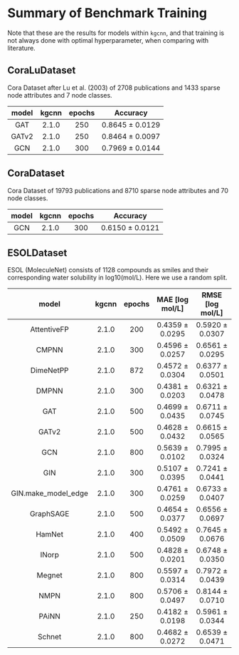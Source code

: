 # Summary of Benchmark Training

Note that these are the results for models within `kgcnn`, and that training is not always done with optimal hyperparameter, when comparing with literature.

## CoraLuDataset

Cora Dataset after Lu et al. (2003) of 2708 publications and 1433 sparse node attributes and 7 node classes.

| model | kgcnn | epochs | Accuracy | 
| :---: | :---: | :---: | :---: | 
| GAT | 2.1.0 | 250 | 0.8645 &pm; 0.0129  | 
| GATv2 | 2.1.0 | 250 | 0.8464 &pm; 0.0097  | 
| GCN | 2.1.0 | 300 | 0.7969 &pm; 0.0144  | 

## CoraDataset

Cora Dataset of 19793 publications and 8710 sparse node attributes and 70 node classes.

| model | kgcnn | epochs | Accuracy | 
| :---: | :---: | :---: | :---: | 
| GCN | 2.1.0 | 300 | 0.6150 &pm; 0.0121  | 

## ESOLDataset

ESOL (MoleculeNet) consists of 1128 compounds as smiles and their corresponding water solubility in log10(mol/L). Here we use a random split.

| model | kgcnn | epochs | MAE [log mol/L] | RMSE [log mol/L] | 
| :---: | :---: | :---: | :---: | :---: | 
| AttentiveFP | 2.1.0 | 200 | 0.4359 &pm; 0.0295  | 0.5920 &pm; 0.0307  | 
| CMPNN | 2.1.0 | 300 | 0.4596 &pm; 0.0257  | 0.6561 &pm; 0.0295  | 
| DimeNetPP | 2.1.0 | 872 | 0.4572 &pm; 0.0304  | 0.6377 &pm; 0.0501  | 
| DMPNN | 2.1.0 | 300 | 0.4381 &pm; 0.0203  | 0.6321 &pm; 0.0478  | 
| GAT | 2.1.0 | 500 | 0.4699 &pm; 0.0435  | 0.6711 &pm; 0.0745  | 
| GATv2 | 2.1.0 | 500 | 0.4628 &pm; 0.0432  | 0.6615 &pm; 0.0565  | 
| GCN | 2.1.0 | 800 | 0.5639 &pm; 0.0102  | 0.7995 &pm; 0.0324  | 
| GIN | 2.1.0 | 300 | 0.5107 &pm; 0.0395  | 0.7241 &pm; 0.0441  | 
| GIN.make_model_edge | 2.1.0 | 300 | 0.4761 &pm; 0.0259  | 0.6733 &pm; 0.0407  | 
| GraphSAGE | 2.1.0 | 500 | 0.4654 &pm; 0.0377  | 0.6556 &pm; 0.0697  | 
| HamNet | 2.1.0 | 400 | 0.5492 &pm; 0.0509  | 0.7645 &pm; 0.0676  | 
| INorp | 2.1.0 | 500 | 0.4828 &pm; 0.0201  | 0.6748 &pm; 0.0350  | 
| Megnet | 2.1.0 | 800 | 0.5597 &pm; 0.0314  | 0.7972 &pm; 0.0439  | 
| NMPN | 2.1.0 | 800 | 0.5706 &pm; 0.0497  | 0.8144 &pm; 0.0710  | 
| PAiNN | 2.1.0 | 250 | 0.4182 &pm; 0.0198  | 0.5961 &pm; 0.0344  | 
| Schnet | 2.1.0 | 800 | 0.4682 &pm; 0.0272  | 0.6539 &pm; 0.0471  | 

